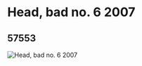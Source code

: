 # Head, bad no. 6  2007
## 57553
![Head, bad no. 6  2007](https://lc-www-live-s.legocdn.com/media/bricks/5/2/4498065.jpg)